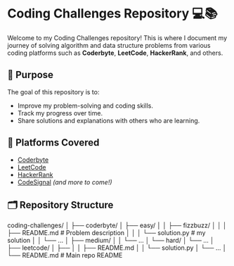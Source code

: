 # Coding Challenges Repository 💻📚

Welcome to my Coding Challenges repository! This is where I document my journey of solving algorithm and data structure problems
from various coding platforms such as **Coderbyte**, **LeetCode**, **HackerRank**, and others.

## 📌 Purpose

The goal of this repository is to:
- Improve my problem-solving and coding skills.
- Track my progress over time.
- Share solutions and explanations with others who are learning.

## 🧠 Platforms Covered

- [Coderbyte](https://coderbyte.com)
- [LeetCode](https://leetcode.com)
- [HackerRank](https://www.hackerrank.com/)
- [CodeSignal](https://codesignal.com/) *(and more to come!)*

## 🗂️ Repository Structure

coding-challenges/
│
├── coderbyte/
│   ├── easy/
│   │   ├── fizzbuzz/
│   │   │   ├── README.md        # Problem description
│   │   │   └── solution.py      # my solution
│   │   └── ...
│   ├── medium/
│   │   └── ...
│   └── hard/
│       └── ...
│
├── leetcode/
│   ├── 
│   │   ├── README.md
│   │   └── solution.py
│   └── ...
│
└── README.md                    # Main repo README


